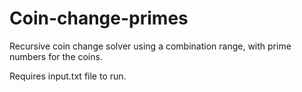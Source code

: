 # Coin-change-primes
Recursive coin change solver using a combination range, with prime numbers for the coins.

Requires input.txt file to run.
